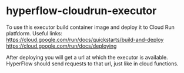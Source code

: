 # hyperflow-cloudrun-executor

To use this executor build container image and deploy it to Cloud Run platfdorm.
Useful links:
https://cloud.google.com/run/docs/quickstarts/build-and-deploy
https://cloud.google.com/run/docs/deploying

After deploying you will get a url at which the executor is available. 
HyperFlow should send requests to that url, just like in cloud functions.
